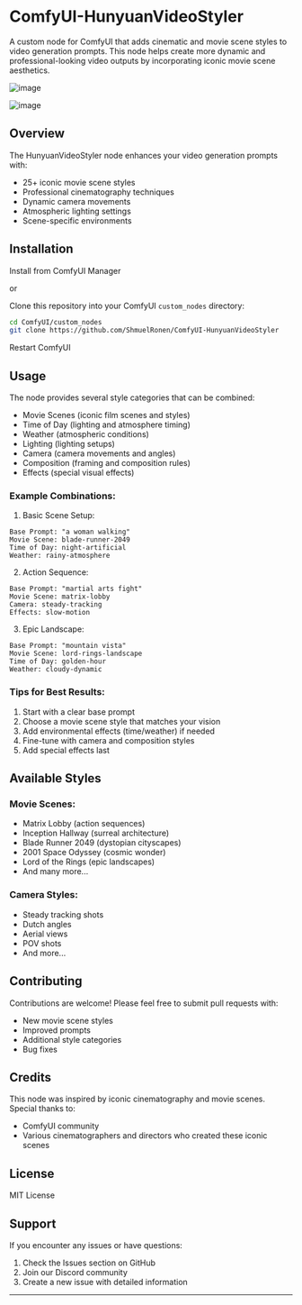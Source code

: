 # ComfyUI-HunyuanVideoStyler

A custom node for ComfyUI that adds cinematic and movie scene styles to video generation prompts. This node helps create more dynamic and professional-looking video outputs by incorporating iconic movie scene aesthetics.

![image](https://github.com/user-attachments/assets/ba9a253f-96df-495a-b938-67f5102f4184)

![image](https://github.com/user-attachments/assets/65d24b7b-d18d-43b1-bafd-6b116ae4f0b0)


## Overview
The HunyuanVideoStyler node enhances your video generation prompts with:
- 25+ iconic movie scene styles
- Professional cinematography techniques
- Dynamic camera movements
- Atmospheric lighting settings
- Scene-specific environments

## Installation

Install from ComfyUI Manager

or

Clone this repository into your ComfyUI `custom_nodes` directory:
```bash
cd ComfyUI/custom_nodes
git clone https://github.com/ShmuelRonen/ComfyUI-HunyuanVideoStyler
```

Restart ComfyUI

## Usage

The node provides several style categories that can be combined:
- Movie Scenes (iconic film scenes and styles)
- Time of Day (lighting and atmosphere timing)
- Weather (atmospheric conditions)
- Lighting (lighting setups)
- Camera (camera movements and angles)
- Composition (framing and composition rules)
- Effects (special visual effects)

### Example Combinations:

1. Basic Scene Setup:
```
Base Prompt: "a woman walking"
Movie Scene: blade-runner-2049
Time of Day: night-artificial
Weather: rainy-atmosphere
```

2. Action Sequence:
```
Base Prompt: "martial arts fight"
Movie Scene: matrix-lobby
Camera: steady-tracking
Effects: slow-motion
```

3. Epic Landscape:
```
Base Prompt: "mountain vista"
Movie Scene: lord-rings-landscape
Time of Day: golden-hour
Weather: cloudy-dynamic
```

### Tips for Best Results:

1. Start with a clear base prompt
2. Choose a movie scene style that matches your vision
3. Add environmental effects (time/weather) if needed
4. Fine-tune with camera and composition styles
5. Add special effects last

## Available Styles

### Movie Scenes:
- Matrix Lobby (action sequences)
- Inception Hallway (surreal architecture)
- Blade Runner 2049 (dystopian cityscapes)
- 2001 Space Odyssey (cosmic wonder)
- Lord of the Rings (epic landscapes)
- And many more...

### Camera Styles:
- Steady tracking shots
- Dutch angles
- Aerial views
- POV shots
- And more...

## Contributing

Contributions are welcome! Please feel free to submit pull requests with:
- New movie scene styles
- Improved prompts
- Additional style categories
- Bug fixes

## Credits

This node was inspired by iconic cinematography and movie scenes. Special thanks to:
- ComfyUI community
- Various cinematographers and directors who created these iconic scenes

## License

MIT License

## Support

If you encounter any issues or have questions:
1. Check the Issues section on GitHub
2. Join our Discord community
3. Create a new issue with detailed information

---

